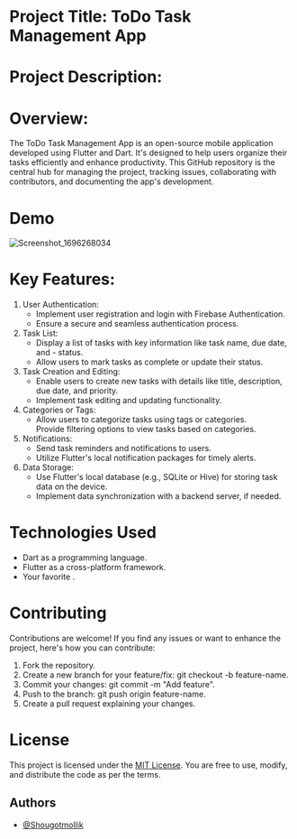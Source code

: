 # Project Title: ToDo Task Management App

# Project Description:

# Overview:
The ToDo Task Management App is an open-source mobile application developed using Flutter and Dart. It's designed to help users organize their tasks efficiently and enhance productivity. This GitHub repository is the central hub for managing the project, tracking issues, collaborating with contributors, and documenting the app's development.

# Demo 
![Screenshot_1696268034](https://github.com/Shougotmollik/ToDo_TaskManagement_Application/assets/113712457/d48902ca-36f3-48ea-82f6-233103ed41d9)




# Key Features:
   1. User Authentication:<br>
       - Implement user registration and login with Firebase Authentication.<br>
       - Ensure a secure and seamless authentication process.<br>
   2. Task List:<br>
       - Display a list of tasks with key information like task name, due date, and -  status.<br>
       - Allow users to mark tasks as complete or update their status.<br>
   3. Task Creation and Editing:<br>
       - Enable users to create new tasks with details like title, description, due date, and priority.<br>
       - Implement task editing and updating functionality.<br>
   4. Categories or Tags:<br>
       - Allow users to categorize tasks using tags or categories.<br>
       Provide filtering options to view tasks based on categories.<br>
   5. Notifications:<br>
       - Send task reminders and notifications to users.<br>
       - Utilize Flutter's local notification packages for timely alerts.<br>
   6. Data Storage:<br>
       - Use Flutter's local database (e.g., SQLite or Hive) for storing task data on the device.<br>
       - Implement data synchronization with a backend server, if needed.<be>


# Technologies Used
<ul>
<li>Dart as a programming language.</li>
<li>Flutter as a cross-platform framework. </li>
<li>Your favorite .</li>
</ul>

# Contributing
Contributions are welcome! If you find any issues or want to enhance the project, here's how you can contribute:
<ol type="1">  
<li>Fork the repository.</li>
<li>Create a new branch for your feature/fix: git checkout -b feature-name.</li>
<li>Commit your changes: git commit -m "Add feature".</li>
<li>Push to the branch: git push origin feature-name.</li>
<li>Create a pull request explaining your changes.</li>
</ol>

# License
This project is licensed under the <a href="https://">MIT License</a>. You are free to use, modify, and distribute the code as per the terms.

## Authors

- [@Shougotmollik](https://www.github.com/Shougotmollik)
